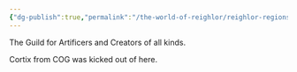 ```yaml
---
{"dg-publish":true,"permalink":"/the-world-of-reighlor/reighlor-regions/kingdom-of-leloria/joleria/guilds-of-joleria/craft-guild/coalition-for-rigorous-and-fascinating-tinkering-craft/"}
---
```


The Guild for Artificers and Creators of all kinds. 


Cortix from COG was kicked out of here. 

